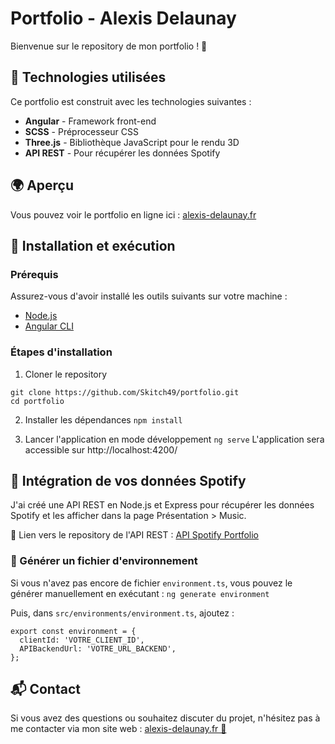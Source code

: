 # Portfolio - Alexis Delaunay

Bienvenue sur le repository de mon portfolio ! 🚀

## 🎨 Technologies utilisées
Ce portfolio est construit avec les technologies suivantes :
- **Angular** - Framework front-end
- **SCSS** - Préprocesseur CSS
- **Three.js** - Bibliothèque JavaScript pour le rendu 3D
- **API REST** - Pour récupérer les données Spotify

## 🌍 Aperçu
Vous pouvez voir le portfolio en ligne ici : [alexis-delaunay.fr](https://alexis-delaunay.fr/)

## 🚀 Installation et exécution

### Prérequis
Assurez-vous d'avoir installé les outils suivants sur votre machine :
- [Node.js](https://nodejs.org/fr)
- [Angular CLI](https://v17.angular.io/cli)

### Étapes d'installation

1. Cloner le repository
```
git clone https://github.com/Skitch49/portfolio.git
cd portfolio
```

2. Installer les dépendances
`npm install`

3. Lancer l'application en mode développement
`ng serve`
L'application sera accessible sur http://localhost:4200/

## 🎵 Intégration de vos données Spotify
J'ai créé une API REST en Node.js et Express pour récupérer les données Spotify et les afficher dans la page Présentation > Music.

📌 Lien vers le repository de l'API REST : [API Spotify Portfolio](https://github.com/Skitch49/API-spotify-portfolio)

### 🔧 Générer un fichier d'environnement

Si vous n'avez pas encore de fichier `environment.ts`, vous pouvez le générer manuellement en exécutant :
`ng generate environment`

Puis, dans `src/environments/environment.ts`, ajoutez :

```
export const environment = { 
  clientId: 'VOTRE_CLIENT_ID',
  APIBackendUrl: 'VOTRE_URL_BACKEND',
};
```

## 📬 Contact

Si vous avez des questions ou souhaitez discuter du projet, n'hésitez pas à me contacter via mon site web : [alexis-delaunay.fr 🎯](https://alexis-delaunay.fr/)